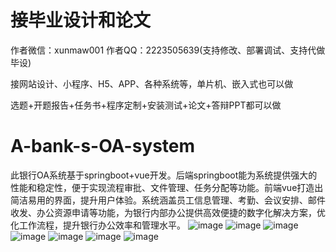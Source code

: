 # 接毕业设计和论文
作者微信：xunmaw001  作者QQ：2223505639(支持修改、部署调试、支持代做毕设)

接网站设计、小程序、H5、APP、各种系统等，单片机、嵌入式也可以做

选题+开题报告+任务书+程序定制+安装测试+论文+答辩PPT都可以做
# A-bank-s-OA-system
此银行OA系统基于springboot+vue开发。后端springboot能为系统提供强大的性能和稳定性，便于实现流程审批、文件管理、任务分配等功能。前端vue打造出简洁易用的界面，提升用户体验。系统涵盖员工信息管理、考勤、会议安排、邮件收发、办公资源申请等功能，为银行内部办公提供高效便捷的数字化解决方案，优化工作流程，提升银行办公效率和管理水平。
![image](https://github.com/user-attachments/assets/4675417f-6a8f-4b11-b81d-4b7526433f5f)
![image](https://github.com/user-attachments/assets/40b44c6b-f8c1-48ae-a9d0-bf69333ebc63)
![image](https://github.com/user-attachments/assets/5060a6ee-712f-4fe9-b145-0b6a96c29c5c)
![image](https://github.com/user-attachments/assets/2727c871-3de8-4a6e-a6cf-de412e208ef3)
![image](https://github.com/user-attachments/assets/ba33c95d-c652-44cc-9063-2707c7d65682)
![image](https://github.com/user-attachments/assets/adf35cbf-bd21-4a5f-957e-b215003de6f5)
![image](https://github.com/user-attachments/assets/56a83113-ae49-4ed4-9d63-dfa631f41236)

